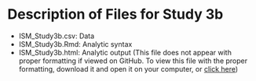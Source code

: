 # Description of Files for Study 3b

* ISM_Study3b.csv: Data
* ISM_Study3b.Rmd: Analytic syntax
* ISM_Study3b.html: Analytic output (This file does not appear with proper formatting if viewed on GitHub. To view this file with the proper formatting, download it and open it on your computer, or [click here](http://htmlpreview.github.io/?https://github.com/abrowman/ism-jpsp2017/blob/master/Study%203b/ISM_Study3b.html))